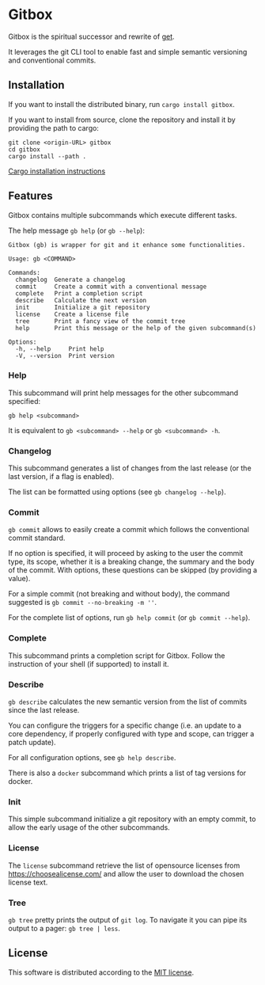 # Gitbox

Gitbox is the spiritual successor and rewrite of [get](https://github.com/asperan/get).

It leverages the git CLI tool to enable fast and simple semantic versioning and conventional commits.

## Installation
If you want to install the distributed binary, run `cargo install gitbox`.

If you want to install from source, clone the repository and install it by providing the path to cargo:
```
git clone <origin-URL> gitbox
cd gitbox
cargo install --path .
```

[Cargo installation instructions](https://doc.rust-lang.org/cargo/getting-started/installation.html)

## Features
Gitbox contains multiple subcommands which execute different tasks.

The help message `gb help` (or `gb --help`):
```
Gitbox (gb) is wrapper for git and it enhance some functionalities.

Usage: gb <COMMAND>

Commands:
  changelog  Generate a changelog
  commit     Create a commit with a conventional message
  complete   Print a completion script
  describe   Calculate the next version
  init       Initialize a git repository
  license    Create a license file
  tree       Print a fancy view of the commit tree
  help       Print this message or the help of the given subcommand(s)

Options:
  -h, --help     Print help
  -V, --version  Print version
```

### Help
This subcommand will print help messages for the other subcommand specified:
```
gb help <subcommand>
```

It is equivalent to `gb <subcommand> --help` or `gb <subcommand> -h`.

### Changelog
This subcommand generates a list of changes from the last release (or the last version, if a flag is enabled).

The list can be formatted using options (see `gb changelog --help`).

### Commit
`gb commit` allows to easily create a commit which follows the conventional commit standard.

If no option is specified, it will proceed by asking to the user the commit type, its scope, whether it is a breaking change, the summary and the body of the commit. With options, these questions can be skipped (by providing a value).

For a simple commit (not breaking and without body), the command suggested is `gb commit --no-breaking -m ''`.

For the complete list of options, run `gb help commit` (or `gb commit --help`).

### Complete
This subcommand prints a completion script for Gitbox. Follow the instruction of your shell (if supported) to install it.

### Describe
`gb describe` calculates the new semantic version from the list of commits since the last release.

You can configure the triggers for a specific change (i.e. an update to a core dependency, if properly configured with type and scope, can trigger a patch update).

For all configuration options, see `gb help describe`.

There is also a `docker` subcommand which prints a list of tag versions for docker.

### Init
This simple subcommand initialize a git repository with an empty commit, to allow the early usage of the other subcommands.

### License
The `license` subcommand retrieve the list of opensource licenses from https://choosealicense.com/ and allow the user to download the chosen license text.

### Tree
`gb tree` pretty prints the output of `git log`. To navigate it you can pipe its output to a pager: `gb tree | less`.

## License
This software is distributed according to the [MIT license](https://mit-license.org/).

